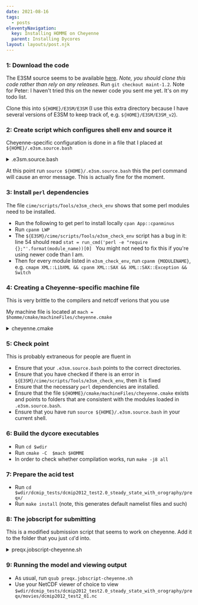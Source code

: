 ```yaml
---
date: 2021-08-16
tags:
  - posts
eleventyNavigation:
  key: Installing HOMME on Cheyenne
  parent: Installing Dycores
layout: layouts/post.njk
---
```




### 1: Download the code

The E3SM source seems to be available [here](https://github.com/E3SM-Project/E3SM).
_Note, you should clone this code rather than rely on any releases._
Run `git checkout maint-1.2`.
<span class="todo">
  Note for Peter: I haven't tried this on the newer code you sent me yet.
  It's on my todo list.
</span>

Clone this into `${HOME}/E3SM/E3SM` (I use this extra directory because I have several versions
of E3SM to keep track of, e.g. `${HOME}/E3SM/E3SM_v2`).

### 2: Create script which configures shell env and source it
Cheyenne-specific configuration is done in a file that I placed at `${HOME}/.e3sm.source.bash`


<details>
<summary>.e3sm.source.bash</summary>
  
```
  
module load intel/18.0.5  openmpi/4.0.5
module load netcdf-mpi/4.7.4
module load pnetcdf/1.12.2

eval "$(perl -I$HOME/perl5/lib/perl5 -Mlocal::lib):"
export PERL5LIB=$HOME/perl5:$PERL5LIB


export E3SM="$HOME/E3SM/E3SM"
export HOMME="$E3SM/components/homme"
export wdir="/glade/scratch/${USER}/HOMME"
export mach="${HOMME}/cmake/machineFiles/cheyenne.cmake"
  
```
</details>

At this point run `source ${HOME}/.e3sm.source.bash` this the perl command will cause an error message. 
This is actually fine for the moment.

### 3: Install `perl` dependencies



The file `cime/scripts/Tools/e3sm_check_env`  shows that some perl modules need to be installed.

- Run the following to get perl to install locally `cpan App::cpanminus`
- Run `cpanm LWP`
- The `${E3SM}/cime/scripts/Tools/e3sm_check_env` script has a bug in it: line 54 should read `stat = run_cmd('perl -e "require {};"'.format(module_name))[0] `
<span class="todo"> You might not need to fix this if you're using newer code than I am.</span>
- Then for every module listed in `e3sm_check_env`, run `cpanm {MODULENAME}`, e.g. `cmapm XML::LibXML && cpanm XML::SAX && XML::SAX::Exception && Switch`



  

### 4: Creating a Cheyenne-specific machine file

<span class="todo">This is very brittle to the compilers and netcdf verions that
you use</span>



My machine file is located at `mach = $homme/cmake/machineFiles/cheyenne.cmake`

<details>
<summary>cheyenne.cmake</summary>

```
SET (CMAKE_Fortran_COMPILER mpif90 CACHE FILEPATH "")
SET (CMAKE_C_COMPILER mpicc CACHE FILEPATH "")
SET (CMAKE_CXX_COMPILER mpicc CACHE FILEPATH "")
SET (NetCDF_C /glade/u/apps/ch/opt/netcdf-mpi/4.7.4/openmpi/4.0.5/intel/18.0.5/ CACHE FILEPATH "") 
SET (NetCDF_C_LIBRARY /glade/u/apps/ch/opt/netcdf-mpi/4.7.4/openmpi/4.0.5/intel/18.0.5/lib/libnetcdf.so CACHE FILEPATH "")
SET (NetCDF_C_INCLUDE_DIR /glade/u/apps/ch/opt/netcdf-mpi/4.7.4/openmpi/4.0.5/intel/18.0.5/include CACHE FILEPATH "")
SET (NetCDF_Fortran /glade/u/apps/ch/opt/netcdf-mpi/4.7.4/openmpi/4.0.5/intel/18.0.5/ CACHE FILEPATH "") 
SET (NetCDF_Fortran_LIBRARY /glade/u/apps/ch/opt/netcdf-mpi/4.7.4/openmpi/4.0.5/intel/18.0.5/lib/libnetcdff.so CACHE FILEPATH "")
SET (NetCDF_Fortran_INCLUDE_DIR /glade/u/apps/ch/opt/netcdf-mpi/4.7.4/openmpi/4.0.5/intel/18.0.5/include CACHE FILEPATH "")
SET (HDF5_C_LIBRARY /glade/u/apps/ch/opt/netcdf-mpi/4.7.4/openmpi/4.0.5/intel/18.0.5/lib/libhdf5.so CACHE FILEPATH "")
SET (HDF5_C_INCLUDE_DIR /glade/u/apps/ch/opt/netcdf-mpi/4.7.4/openmpi/4.0.5/intel/18.0.5/include CACHE FILEPATH "")
SET (HDF5_HL_LIBRARY /glade/u/apps/ch/opt/netcdf-mpi/4.7.4/openmpi/4.0.5/intel/18.0.5/lib/libhdf5_hl.so CACHE FILEPATH "")
SET (HDF5_HL_INCLUDE_DIR /glade/u/apps/ch/opt/netcdf-mpi/4.7.4/openmpi/4.0.5/intel/18.0.5/include CACHE FILEPATH "")
SET (PNETCDF_DIR /glade/u/apps/ch/opt/pnetcdf/1.12.2/openmpi/4.0.5/gnu/8.3.0/ CACHE FILEPATH "")






SET (WITH_PNETCDF TRUE CACHE FILEPATH "")

# hack until findnetcdf is updated to look for netcdf.mod
#SET (ADD_Fortran_FLAGS "-I/usr/lib64/gfortran/modules" CACHE STRING "")

SET (USE_QUEUING FALSE CACHE BOOL "")
SET (HOMME_FIND_BLASLAPACK TRUE CACHE BOOL "")


```  

</details>

### 5: Check point
This is probably extraneous for people are fluent in 

* Ensure that your `.e3sm.source.bash` points to the correct directories.
* Ensure that you have checked if there is an error in `${E3SM}/cime/scripts/Tools/e3sm_check_env`, then it is fixed
* Ensure that the necessary `perl` dependencies are installed.
* Ensure that the file `${HOMME}/cmake/machineFiles/cheyenne.cmake` exists and points to
folders that are consistent with the modules loaded in `.e3sm.source.bash`.
* Ensure that you have run `source ${HOME}/.e3sm.source.bash` in your current shell.


### 6: Build the dycore executables
* Run `cd $wdir`
* Run `cmake -C  $mach $HOMME`
* In order to check whether compilation works, run `make -j8 all`

### 7: Prepare the acid test

- Run `cd $wdir/dcmip_tests/dcmip2012_test2.0_steady_state_with_orography/preqx/`
- Run `make install` (note, this generates default namelist files and such)

### 8: The jobscript for submitting
This is a modified submission script that seems to work on cheyenne. Add it to the folder that you just `cd`'d into.

<details>
<summary>
preqx.jobscript-cheyenne.sh
</summary>

```
#!/bin/bash
#
#PBS -N PREQX_ACID_TEST
#PBS -A YOUR_PROJECT
#PBS -l walltime=01:00:00
#PBS -q regular
#PBS -M YOUR_USERNAME
#PBS -l select=1:ncpus=36:mpiprocs=36
#
# 25 nodes, 30min sufficient for all 5 runs
# 12 nodes, 10min for r400 an r100
# 

source ${HOME}/.e3sm.source.bash
export OMP_NUM_THREADS=2
export MV2_ENABLE_AFFINITY=0
NCPU=36
EXEC=../../../test_execs/preqx-nlev30-interp/preqx-nlev30-interp



function run { 
local NCPU=$1
echo "NCPU = $NCPU"
namelist=namelist-$prefix.nl
\cp -f $namelist input.nl
date
mpirun -np ${NCPU} $EXEC < input.nl
date

}

prefix=default    ; run $(($NCPU>384?384:NCPU))


```
  
</details>

### 9: Running the model and viewing output
  
- As usual, run `qsub preqx.jobscript-cheyenne.sh`
- Use your NetCDF viewer of choice to view `$wdir/dcmip_tests/dcmip2012_test2.0_steady_state_with_orography/preqx/movies/dcmip2012_test2_01.nc`
  

  
  


